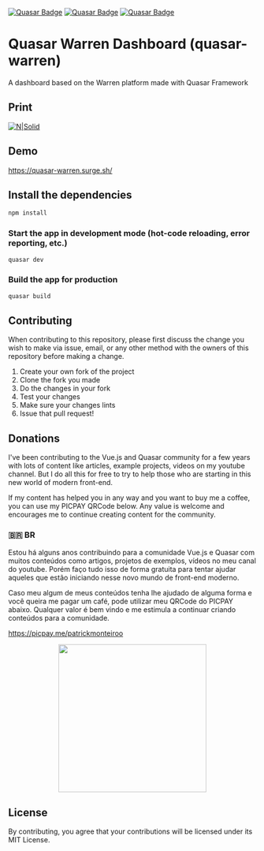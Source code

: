 [![Quasar Badge](https://img.shields.io/badge/Framework-Quasar-blue)](https://quasar.dev)
[![Quasar Badge](https://img.shields.io/github/forks/patrickmonteiro/quasar-warren?style=social)](https://quasar.dev)
[![Quasar Badge](https://img.shields.io/github/stars/patrickmonteiro/quasar-warren?style=social)](https://quasar.dev)
# Quasar Warren Dashboard (quasar-warren)

A dashboard based on the Warren platform made with Quasar Framework

## Print

[![N|Solid](https://github.com/patrickmonteiro/quasar-warren/blob/master/docs/print.png?raw=true)](https://quasar-warren.surge.sh/)


## Demo

https://quasar-warren.surge.sh/

## Install the dependencies
```bash
npm install
```

### Start the app in development mode (hot-code reloading, error reporting, etc.)
```bash
quasar dev
```

### Build the app for production
```bash
quasar build
```

## Contributing

When contributing to this repository, please first discuss the change you wish to make via issue, email, or any other method with the owners of this repository before making a change.

1. Create your own fork of the project
2. Clone the fork you made
3. Do the changes in your fork
4. Test your changes
5. Make sure your changes lints
6. Issue that pull request!

## Donations

I've been contributing to the Vue.js and Quasar community for a few years with lots of content like articles, example projects, videos on my youtube channel. But I do all this for free to try to help those who are starting in this new world of modern front-end.

If my content has helped you in any way and you want to buy me a coffee, you can use my PICPAY QRCode below. Any value is welcome and encourages me to continue creating content for the community.


### 🇧🇷 **BR**

 Estou há alguns anos contribuindo para a comunidade Vue.js e Quasar com muitos conteúdos como artigos, projetos de exemplos, vídeos no meu canal do youtube. Porém faço tudo isso de forma gratuita para tentar ajudar aqueles que estão iniciando nesse novo mundo de front-end moderno.

Caso meu algum de meus conteúdos tenha lhe ajudado de alguma forma e você queira me pagar um café, pode utilizar meu QRCode do PICPAY abaixo. Qualquer valor é bem vindo e me estimula a continuar criando conteúdos para a comunidade.

 https://picpay.me/patrickmonteiroo

<div style="text-align: center;">
 <img src="https://github.com/patrickmonteiro/patrickmonteiro/blob/main/assets/picpay.jpg?raw=true" width="300px">
</div>



## License

By contributing, you agree that your contributions will be licensed under its MIT License.

